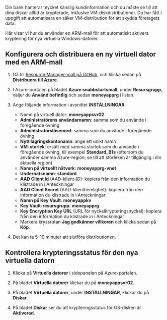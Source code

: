 Din bank hanterar mycket känslig kundinformation och du måste se till att dina diskar alltid är krypterade, inklusive VM-diskdistributioner. Du har fått i uppgift att automatisera en säker VM-distribution för att skydda företagets data.

Här visar vi hur du använder en ARM-mall för att automatiskt aktivera kryptering för nya virtuella Windows-datorer.

## <a name="configure-and-deploy-a-new-vm-using-an-arm-template"></a>Konfigurera och distribuera en ny virtuell dator med en ARM-mall

1. Gå till [Resource Manager-mall på GitHub](https://github.com/Azure/azure-quickstart-templates/tree/master/201-encrypt-create-new-vm-gallery-image), och klicka sedan på **Distribuera till Azure**.
1. I Azure-portalen på bladet **Azure snabbstartsmall**, under **Resursgrupp**, väljer du **Använd befintlig** och sedan **moneyapprg** i listan.
1. Ange följande information i avsnittet **INSTÄLLNINGAR**:

   - Namn på virtuell dator: **moneyappsvr02**
   - **Administratörens användarnamn**: samma som du använde i föregående övning
   - **Administratörslösenord**: samma som du använde i föregående övning
   - **Nytt lagringskontonamn**: ange ett unikt namn
   - **VM-storlek**: ersätt med samma storlek som du använde i föregående övning, till exempel **Standard_B1s** (eftersom du använder samma Azure-region, se till att storleken är tillgänglig i din aktuella region)
   - **Namn på virtuellt nätverk**: **moneyapprg-vnet**
   - **Undernätsnamn**: **standard**
   - **AAD Client Id** (AAD-klient-ID): kopiera från den information du klistrade in i Anteckningar
   - **AAD Client Secret** (AAD-klienthemlighet): kopiera från den information du klistrade in i Anteckningar
   - **Namn på Key Vault**: **moneyappkv**
   - **Key Vault-resursgrupp**: **moneyapprg**
   - **Key Encryption Key URL** (URL för nyckelkrypteringsnyckel): kopiera från den information du klistrade in i Anteckningar
   - Markera kryssrutan **Jag godkänner villkoren** och klicka sedan på **Köp**.
1. Det kan ta 5–10 minuter att slutföra distributionen.

## <a name="verify-encryption-status-of-new-vm"></a>Kontrollera krypteringsstatus för den nya virtuella datorn

1. Klicka på **Virtuella datorer** i sidopanelen på Azure-portalen.

1. På bladet **Virtuella datorer** klickar du på **moneyappsvr02**.

1. På bladet **Virtuella datorer**, under **INSTÄLLNINGAR**, klickar du på **Diskar**.

1. På bladet **Diskar** ser du att krypteringsstatus för OS-disken är **Aktiverad**.

